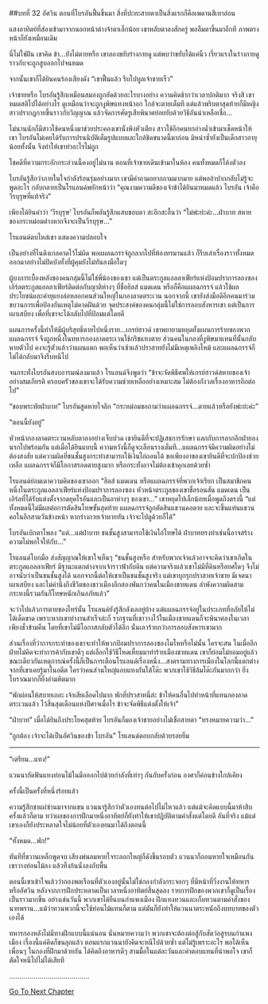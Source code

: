 ##บทที่ 32 อัศวิน
ตอนที่ไบรอันฟื้นขึ้นมา สิ่งที่ปะทะสายตาเป็นสิ่งแรกก็คือเพดานสีเทาอ่อน


แสงอาทิตย์ที่ส่องเข้ามาจากนอกหน้าต่างจ้าตาเล็กน้อย เขาหลับตาลงสักครู่ พอลืมตาขึ้นมาอีกที ภาพตรงหน้าก็ยังเหมือนเดิม


นี่ไม่ใช่ฝัน เขาคิด ข้า...ยังไม่ตายหรือ เขาลองขยับร่างกายดู แต่พบว่าขยับได้แค่นิ้ว เรี่ยวแรงในร่างกายดูราวกับจะถูกสูบออกไปจนหมด


จากนั้นเขาก็ได้ยินคนร้องเสียงดัง “เขาฟื้นแล้ว รีบไปทูลเจ้าชายเร็ว”


เจ้าชายหรือ ไบรอันรู้สึกเหมือนสมองถูกยัดด้วยอะไรบางอย่าง ความคิดช้ากว่าเวลาปกติมาก จริงสิ เขาหมดสติไปได้อย่างไร ดูเหมือนว่าจะถูกงูพิษแทงหน้าอก ใกล้จะตายเต็มที แต่แล้วพริบตาสุดท้ายก็มีหญิงสาวปรากฏกายขึ้นราวกับวิญญาณ แล้วจัดการศัตรูเสียพินาศย่อยยับด้วยวิธีอันน่าเหลือเชื่อ...


ไม่นานนักก็มีสาวใช้คนหนึ่งมาช่วยประคองเขานั่งพิงหัวเตียง สาวใช้อีกคนยกอ่างน้ำเข้ามาเช็ดหน้าให้เขา ไบรอันไม่เคยได้รับการปรนนิบัติเต็มรูปแบบและใกล้ชิดขนาดนี้มาก่อน มิหนำซ้ำยังเป็นเด็กสาวอายุน้อยทั้งนั้น จึงทำให้เขาทำอะไรไม่ถูก


โชคดีที่ความกระอักกระอ่วนนี้คงอยู่ไม่นาน ตอนที่เจ้าชายเดินเข้ามาในห้อง คนทั้งหมดก็โค้งตัวลง


ไบรอันรู้สึกว่าภายในใจกำลังร้อนรุ่มอย่างมาก เขามีคำถามอยากถามมากมาย แต่พออ้าปากกลับไม่รู้จะพูดอะไร กลับกลายเป็นโรแลนด์พยักหน้าว่า “คุณงามความดีของเจ้าข้าได้ยินมาหมดแล้ว ไบรอัน เจ้าคือวีรบุรุษที่แท้จริง”


เพียงได้ยินคำว่า ‘วีรบุรุษ’ ไบรอันก็พลันรู้สึกแสบขอบตา สะอึกสะอื้นว่า “ไม่พ่ะย่ะค่ะ...ฝ่าบาท สหายของกระหม่อมต่างหากจึงจะเป็นวีรบุรุษ...”


โรแลนด์ตบไหล่เขา แสดงความปลอบใจ


เป็นอย่างที่ไนติงเกลคาดไว้ไม่ผิด พอแผลฉกรรจ์ถูกลากไปที่ห้องทรมานแล้ว ก็รีบเล่าเรื่องราวทั้งหมดออกมาอย่างไม่ปิดบังทั้งที่ผู้คุมยังไม่ทันลงมือใดๆ


ผู้บงการเบื้องหลังของคนกลุ่มนี้ไม่ใช่พี่น้องของเขา แต่เป็นตระกูลแอลลาเฟียร์แห่งป้อมปราการลองซอง เอิร์ลตระกูลแอลลาเฟียร์ติดต่อกับญาติห่างๆ ที่ชื่อฮิลส์ แมดเดน หรือก็คือแผลฉกรรจ์ แล้วใช้ผลประโยชน์และคำยุแยงล่อหลอกคนส่วนใหญ่ในกองลาดตระเวน นอกจากนี้ เขายังส่งมือดีอีกคนมาร่วมขบวนการเพื่อป้องกันเหตุไม่คาดฝันด้วย จุดประสงค์ของคนกลุ่มนี้ไม่ใช่การลอบสังหารเขา แต่เป็นการเผาเสบียง เพื่อที่เขาจะได้กลับไปที่ป้อมแต่โดยดี


แผนการครั้งนี้ทำให้มีผู้บริสุทธิ์ตายไปหนึ่งราย...เกรย์ฮาวด์ เขาพยายามหยุดยั้งแผนการร้ายของพวกแผลฉกรรจ์ จึงถูกหนึ่งในทหารกองลาดตระเวนใช้กริชแทงตาย ส่วนคนในกองที่งูพิษมาแทนที่นั้นกลับหายตัวไป คงจะรู้ตัวแล้วว่าแผนแตก พอเห็นว่าเช้าแล้วปราสาทยังไม่มีเหตุเพลิงไหม้ และแผลฉกรรจ์ก็ไม่ได้กลับมาจึงรีบหนีไป


จนกระทั่งไบรอันสงบอารมณ์ลงมาแล้ว โรแลนด์จึงพูดว่า “ข้าจะจัดพิธีศพให้เกรย์ฮาวด์สหายของเจ้าอย่างสมเกียรติ ครอบครัวของเขาจะได้รับความช่วยเหลืออย่างเหมาะสม ไม่ต้องกังวลเรื่องอาหารอีกต่อไป”


“ขอบพระทัยฝ่าบาท” ไบรอันสูดหายใจลึก “กระหม่อมขอถามว่าแผลฉกรรจ์...ตายแล้วหรือยังพ่ะย่ะค่ะ”


“ตอนนี้ยังอยู่”


หัวหน้ากองลาดตระเวนหลับตาลงอย่างเจ็บปวด เขายินดีที่จะปฏิเสธการรักษา แลกกับการลากอีกฝ่ายลงนรกไปพร้อมกัน แต่เมื่อได้ยินแบบนี้ ความหวังนี้ก็ดูจะเลือนรางเต็มที...แผลฉกรรจ์มีความผิดอย่างไม่ต้องสงสัย แต่ความผิดที่ชนชั้นสูงกระทำสามารถใช้เงินไถ่ถอนได้ ขอเพียงอาของเขายินดีที่จะปกป้องช่วยเหลือ แผลฉกรรจ์ก็มีโอกาสรอดตายสูงมาก หรือกระทั่งอาจไม่ต้องเข้าคุกเลยด้วยซ้ำ


โรแลนด์ย่อมเดาความคิดของเขาออก “ฮิลส์ แมดเดน หรือแผลฉกรรจ์ที่พวกเจ้าเรียก เป็นสมาชิกคนหนึ่งในตระกูลแอลลาเฟียร์แห่งป้อมปราการลองซอง หัวหน้าตระกูลของเขาชื่อรอนสัน แมดเดน เป็นเอิร์ลที่ได้รับแต่งตั้งจากดยุคไรอันและเป็นอาห่างๆ ของเขา...” เขาหยุดไปเล็กน้อยเมื่อพูดถึงตรงนี้ “แต่ทั้งหมดนี้ไม่มีผลต่อการตัดสินโทษขั้นสุดท้าย แผลฉกรรจ์ถูกตัดสินแขวนคอตาย และจะขึ้นแท่นแขวนคอในอีกสามวันข้างหน้า หากร่างกายเจ้าหายทัน เจ้าจะไปดูด้วยก็ได้”


ไบรอันเบิกตาโพลง “แต่...แต่ฝ่าบาท ชนชั้นสูงสามารถใช้เงินไถ่โทษได้ ฝ่าบาททรงทำเช่นนี้อาจสร้างความไม่พอใจให้กับ...”


โรแลนด์โบกมือ ส่งสัญญาณให้เขาใจเย็นๆ “ชนชั้นสูงหรือ สำหรับพวกเจ้าแล้วอาจจะคิดว่าเขาเกิดในตระกูลแอลลาเฟียร์ มีฐานะแตกต่างจากเจ้าราวฟ้ากับดิน แต่ความจริงแล้วเขาไม่มีที่ดินหรือยศใดๆ จึงไม่อาจนับว่าเป็นชนชั้นสูงได้ นอกจากนี้ต่อให้เขาเป็นชนชั้นสูงจริง แต่เขาบุกรุกปราสาทเจ้าชาย มีเจตนาเผาเสบียง และไม่คำนึงถึงชีวิตของชาวเมืองอีกสองพันกว่าคนในเมืองชายแดน ลำพังความผิดสามกระทงนี้รวมกันก็โทษหนักเกินอภัยแล้ว”


จะว่าไปแล้วการตายของไทร์นั้น โรแลนด์ยังรู้สึกลังเลอยู่บ้าง แต่แผลฉกรรจ์อยู่ในประเภทที่อภัยให้ไม่ได้เด็ดขาด เพราะหากเขาทำงานสำเร็จล่ะก็ รากฐานที่เขาวางไว้ในเมืองชายแดนก็จะพินาศลงในเวลาเพียงชั่วข้ามคืน โดยที่เขาไม่มีโอกาสกลับตัวได้อีก นั่นเลวร้ายกว่าการลอบสังหารเขามาก


ส่วนเรื่องที่ว่าการกระทำของเขาจะทำให้พวกป้อมปราการลองซองโมโหหรือไม่นั้น ใครจะสน ในเมื่ออีกฝ่ายไม่คิดจะทำการค้ากับเขาดีๆ แต่เลือกใช้วิธีโหดเหี้ยมมาทำร้ายเมืองชายแดน เขาก็ย่อมไม่ยอมอยู่แล้ว ขณะเดียวกันเหตุการณ์ครั้งนี้ก็เป็นการเตือนโรแลนด์เรื่องหนึ่ง...สงครามทางการเมืองในโลกนี้แตกต่างจากที่เขาเคยรู้มาในอดีต ใครว่าคนส่วนใหญ่แอบแทงกันใต้โต๊ะ พวกเขาใช้วิธีล้มโต๊ะกันมากกว่า ยิ่งโบราณมากก็ยิ่งอำมหิตมาก


“พักผ่อนให้สบายเถอะ เจ้าเสียเลือดไปมาก พักที่ปราสาทนี่ล่ะ ข้าให้คนอื่นไปทำหน้าที่แทนกองลาดตระเวนแล้ว ไว้สิ้นสุดเดือนแห่งปีศาจเมื่อไร ข้าจะจัดพิธีแต่งตั้งให้เจ้า”


“ฝ่าบาท” เมื่อได้ยินถึงประโยคสุดท้าย ไบรอันก็มองเจ้าชายอย่างไม่เชื่อสายตา “ทรงหมายความว่า...”


“ถูกต้อง เจ้าจะได้เป็นอัศวินของข้า ไบรอัน” โรแลนด์ตอบกลับด้วยรอยยิ้ม


********************


“เตรียม...แทง!”


แวนนากัดฟันแทงท่อนไม้ในมือออกไปด้วยกำลังที่เท่าๆ กันกับครั้งก่อน องศาก็ค่อนข้างใกล้เคียง


ครั้งนี้เป็นครั้งที่หนึ่งร้อยแล้ว


ความรู้สึกชาแผ่ซ่านมาจากแขน แวนนารู้สึกว่าตัวเองทนต่อไปไม่ไหวแล้ว แต่แม้จะคิดแบบนี้มาห้าสิบครั้งแล้วก็ตาม ทว่าผลของการฝึกมาหนึ่งอาทิตย์ก็ยังทำให้เขาปฏิบัติตามคำสั่งแต่โดยดี อันที่จริง แม้แต่เขาเองก็ยังประหลาดใจไม่น้อยที่ตัวเองทนมาได้ถึงตอนนี้


“ทั้งหมด...พัก!”


ทันทีที่ขวานเหล็กพูดจบ เสียงพ่นลมหายใจระลอกใหญ่ก็ดังขึ้นรอบตัว แวนนาก็ถอนหายใจเหมือนกัน เขาวางท่อนไม้ลง แล้วทิ้งก้นนั่งลงกับพื้น


ตอนนี้เขาเข้าใจแล้วว่ากองพลเรือนที่ตัวเองอยู่นั้นไม่ใช่กองกำลังกระจอกๆ ที่มีหน้าที่วิ่งงานให้ทหารหรืออัศวิน หลังจากการฝึกประหลาดเป็นเวลาหนึ่งอาทิตย์สิ้นสุดลง รายการฝึกของพวกเขาก็ดูเป็นเรื่องเป็นราวมากขึ้น อย่างเช่นวันนี้ พวกเขาได้ยืนบนกำแพงเมือง ฝึกแทงทวนและเก็บทวนตามคำสั่งของนายพราน...แม้ว่าทวนพวกนี้จะใช้ท่อนไม้แทนก็ตาม แต่มันก็ยังทำให้แวนนาตระหนักถึงบทบาทของตัวเองได้


ทหารกองหลังไม่มีทางฝึกแบบนี้แน่นอน นั่นหมายความว่า พวกเขาจะต้องต่อสู้กับสัตว์อสูรบนกำแพงเมือง เรื่องนี้แค่คิดก็ขนลุกแล้ว ตอนแรกแวนนายังคิดจะหนีไปด้วยซ้ำ แต่ไม่รู้เพราะอะไร พอได้เห็นเพื่อนๆ ในกองที่ฝึกมาด้วยกัน ได้คิดถึงอาหารดีๆ สามมื้อในแต่ละวันและค่าตอบแทนที่น่าพอใจ เขาก็ตัดใจหนีไปไม่ได้เสียที


........................................


[Go To Next Chapter]( ./33.md)